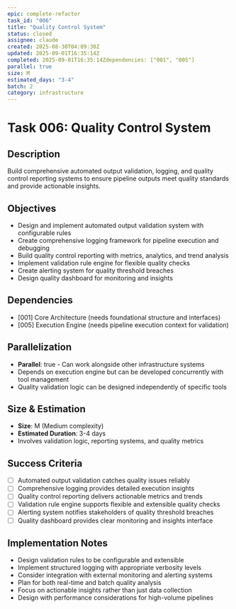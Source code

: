 ```yaml
---
epic: complete-refactor
task_id: "006"
title: "Quality Control System"
status: closed
assignee: claude
created: 2025-08-30T04:09:30Z
updated: 2025-09-01T16:35:14Z
completed: 2025-09-01T16:35:14Zdependencies: ["001", "005"]
parallel: true
size: M
estimated_days: "3-4"
batch: 2
category: infrastructure
---
```


# Task 006: Quality Control System

## Description
Build comprehensive automated output validation, logging, and quality control reporting systems to ensure pipeline outputs meet quality standards and provide actionable insights.

## Objectives
- Design and implement automated output validation system with configurable rules
- Create comprehensive logging framework for pipeline execution and debugging
- Build quality control reporting with metrics, analytics, and trend analysis
- Implement validation rule engine for flexible quality checks
- Create alerting system for quality threshold breaches
- Design quality dashboard for monitoring and insights

## Dependencies
- [001] Core Architecture (needs foundational structure and interfaces)
- [005] Execution Engine (needs pipeline execution context for validation)

## Parallelization
- **Parallel**: true - Can work alongside other infrastructure systems
- Depends on execution engine but can be developed concurrently with tool management
- Quality validation logic can be designed independently of specific tools

## Size & Estimation
- **Size**: M (Medium complexity)
- **Estimated Duration**: 3-4 days
- Involves validation logic, reporting systems, and quality metrics

## Success Criteria
- [ ] Automated output validation catches quality issues reliably
- [ ] Comprehensive logging provides detailed execution insights
- [ ] Quality control reporting delivers actionable metrics and trends
- [ ] Validation rule engine supports flexible and extensible quality checks
- [ ] Alerting system notifies stakeholders of quality threshold breaches
- [ ] Quality dashboard provides clear monitoring and insights interface

## Implementation Notes
- Design validation rules to be configurable and extensible
- Implement structured logging with appropriate verbosity levels
- Consider integration with external monitoring and alerting systems
- Plan for both real-time and batch quality analysis
- Focus on actionable insights rather than just data collection
- Design with performance considerations for high-volume pipelines